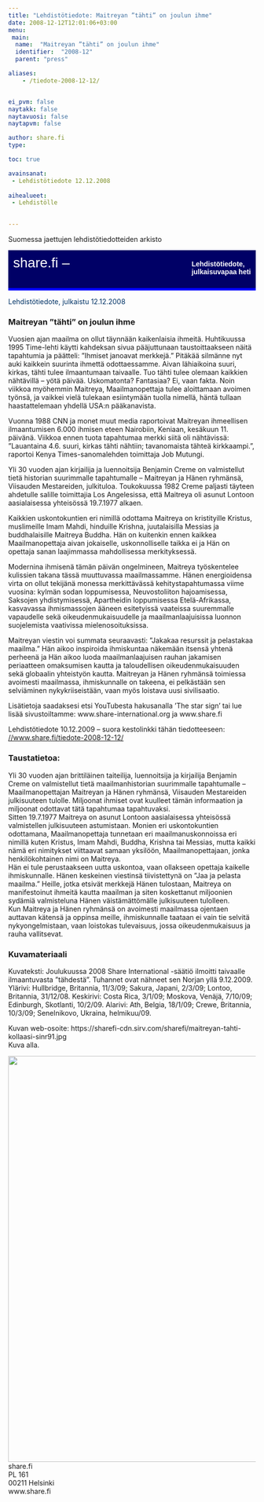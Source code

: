 ```yaml
---
title: "Lehdistötiedote: Maitreyan ”tähti” on joulun ihme"
date: 2008-12-12T12:01:06+03:00
menu:
 main:
  name:  "Maitreyan ”tähti” on joulun ihme"
  identifier:  "2008-12"
  parent: "press"

aliases:
    - /tiedote-2008-12-12/


ei_pvm: false
naytakk: false
naytavuosi: false
naytapvm: false

author: share.fi
type: 

toc: true

avainsanat:
 - Lehdistötiedote 12.12.2008
 
aihealueet:
 - Lehdistölle
 

---
```



<p class="alustus">Suomessa jaettujen lehdistötiedotteiden arkisto</p>
<div style="padding: 10px 10px 35px 10px; background-color: #000066; color: #ffffff; font-family: Trebuchet MS,Verdana,Helvetica,sans-serif; row-height: 46px; font-size: 28px;">share.fi &#8211; <span style="float: right; padding: 10px 0px 0px 0px; font-family: Verdana,Geneva,Arial,Helvetica,sans-serif; row-height: 18px; font-size: 14px;"><strong>Lehdistötiedote,<br />
julkaisuvapaa heti</strong></span></div>
<div style="padding: 0px 0px 5px 0px; background-color: #0000ff; color: #ffffff; row-height: 0px; font-size: 0px;">&#8212;</div>
<p><span style="color: #003366;">Lehdistötiedote, julkaistu 12.12.2008</span></p>
<h3>Maitreyan ”tähti” on joulun ihme</h3>
<p> Vuosien ajan maailma on ollut täynnään kaikenlaisia ihmeitä. Huhtikuussa 1995 Time-lehti käytti kahdeksan sivua pääjuttunaan taustoittaakseen näitä tapahtumia ja päätteli: ”Ihmiset janoavat merkkejä.” Pitäkää silmänne nyt auki kaikkein suurinta ihmettä odottaessamme. Aivan lähiaikoina suuri, kirkas, tähti tulee ilmaantumaan taivaalle. Tuo tähti tulee olemaan kaikkien nähtävillä – yötä päivää. Uskomatonta? Fantasiaa? Ei, vaan fakta. Noin viikkoa myöhemmin Maitreya, Maailmanopettaja tulee aloittamaan avoimen työnsä, ja vaikkei vielä tulekaan esiintymään tuolla nimellä, häntä tullaan haastattelemaan yhdellä USA:n pääkanavista.</p>

<p>Vuonna 1988 CNN ja monet muut media raportoivat Maitreyan ihmeellisen ilmaantumisen 6.000 ihmisen eteen Nairobiin, Keniaan, kesäkuun 11. päivänä. Viikkoa ennen tuota tapahtumaa merkki siitä oli nähtävissä: ”Lauantaina 4.6. suuri, kirkas tähti nähtiin; tavanomaista tähteä kirkkaampi.”, raportoi Kenya Times-sanomalehden toimittaja Job Mutungi.</p>

<p>Yli 30 vuoden ajan kirjailija ja luennoitsija Benjamin Creme on valmistellut tietä historian suurimmalle tapahtumalle – Maitreyan ja Hänen ryhmänsä, Viisauden Mestareiden, julkituloa. Toukokuussa 1982 Creme paljasti täyteen ahdetulle salille toimittajia Los Angelesissa, että Maitreya oli asunut Lontoon aasialaisessa yhteisössä 19.7.1977 alkaen.</p>

<p>Kaikkien uskontokuntien eri nimillä odottama Maitreya on kristityille Kristus, muslimeille Imam Mahdi, hinduille Krishna, juutalaisilla Messias ja buddhalaisille Maitreya Buddha. Hän on kuitenkin ennen kaikkea Maailmanopettaja aivan jokaiselle, uskonnolliselle taikka ei ja Hän on opettaja sanan laajimmassa mahdollisessa merkityksessä.</p>

<p>Modernina ihmisenä tämän päivän ongelmineen, Maitreya työskentelee kulissien takana tässä muuttuvassa maailmassamme. Hänen energioidensa virta on ollut tekijänä monessa merkittävässä kehitystapahtumassa viime vuosina: kylmän sodan loppumisessa, Neuvostoliiton hajoamisessa, Saksojen yhdistymisessä, Apartheidin loppumisessa Etelä-Afrikassa, kasvavassa ihmismassojen ääneen esitetyissä vaateissa suuremmalle vapaudelle sekä oikeudenmukaisuudelle ja maailmanlaajuisissa luonnon suojelemista vaativissa mielenosoituksissa.</p>

<p>Maitreyan viestin voi summata seuraavasti: ”Jakakaa resurssit ja pelastakaa maailma.” Hän aikoo inspiroida ihmiskuntaa näkemään itsensä yhtenä perheenä ja Hän aikoo luoda maailmanlaajuisen rauhan jakamisen periaatteen omaksumisen kautta ja taloudellisen oikeudenmukaisuuden sekä globaalin yhteistyön kautta. Maitreyan ja Hänen ryhmänsä toimiessa avoimesti maailmassa, ihmiskunnalle on takeena, ei pelkästään sen selviäminen nykykriiseistään, vaan myös loistava uusi sivilisaatio.</p>

<p>Lisätietoja saadaksesi etsi YouTubesta hakusanalla &#8217;The star sign&#8217; tai lue lisää sivustoiltamme: www.share-international.org ja www.share.fi</p>

<p>Lehdistötiedote 10.12.2009 – suora kestolinkki tähän tiedotteeseen: <a title="Spiraalivalo Norjassa on Maitreyan 'tähti'" href="/tiedote-2008-12-12/" target="_blank">//www.share.fi/tiedote-2008-12-12/</a></p>

<h3>Taustatietoa:</h3>
<p>Yli 30 vuoden ajan brittiläinen taiteilija, luennoitsija ja kirjailija Benjamin Creme on valmistellut tietä maailmanhistorian suurimmalle tapahtumalle &#8211; Maailmanopettajan Maitreyan ja Hänen ryhmänsä, Viisauden Mestareiden julkisuuteen tulolle. Miljoonat ihmiset ovat kuulleet tämän informaation ja miljoonat odottavat tätä tapahtumaa tapahtuvaksi.<br />
Sitten 19.7.1977 Maitreya on asunut Lontoon aasialaisessa yhteisössä valmistellen julkisuuteen astumistaan. Monien eri uskontokuntien odottamana, Maailmanopettaja tunnetaan eri maailmanuskonnoissa eri nimillä kuten Kristus, Imam Mahdi, Buddha, Krishna tai Messias, mutta kaikki nämä eri nimitykset viittaavat samaan yksilöön, Maailmanopettajaan, jonka henkilökohtainen nimi on Maitreya.<br />
Hän ei tule perustaakseen uutta uskontoa, vaan ollakseen opettaja kaikelle ihmiskunnalle. Hänen keskeinen viestinsä tiivistettynä on &#8221;Jaa ja pelasta maailma.&#8221; Heille, jotka etsivät merkkejä Hänen tulostaan, Maitreya on manifestoinut ihmeitä kautta maailman ja siten koskettanut miljoonien sydämiä valmisteluna Hänen väistämättömälle julkisuuteen tulolleen.<br />
Kun Maitreya ja Hänen ryhmänsä on avoimesti maailmassa ojentaen auttavan kätensä ja oppinsa meille, ihmiskunnalle taataan ei vain tie selvitä nykyongelmistaan, vaan loistokas tulevaisuus, jossa oikeudenmukaisuus ja rauha vallitsevat.</p>
<h3>Kuvamateriaali</h3>
<p>Kuvateksti: Joulukuussa 2008 Share International -säätiö ilmoitti taivaalle ilmaantuvasta &#8221;tähdestä&#8221;. Tuhannet ovat nähneet sen Norjan yllä 9.12.2009. Ylärivi: Hullbridge, Britannia, 11/3/09; Sakura, Japani, 2/3/09; Lontoo, Britannia, 31/12/08. Keskirivi: Costa Rica, 3/1/09; Moskova, Venäjä, 7/10/09; Edinburgh, Skotlanti, 10/2/09. Alarivi: Ath, Belgia, 18/1/09; Crewe, Britannia, 10/3/09; Senelnikovo, Ukraina, helmikuu/09.</p>
<p>Kuvan web-osoite: https://sharefi-cdn.sirv.com/sharefi/maitreyan-tahti-kollaasi-sinr91.jpg<br />
Kuva alla.</p>
<p><img src="https://sharefi-cdn.sirv.com/sharefi/maitreyan-tahti-kollaasi-sinr91.jpg" width="827" height="827" alt="" /><br />
<span style="">share.fi</span><br />
PL 161<br />
00211 Helsinki<br />
www.share.fi</p>
</div>